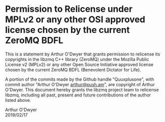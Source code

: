 # Permission to Relicense under MPLv2 or any other OSI approved license chosen by the current ZeroMQ BDFL

This is a statement by Arthur O'Dwyer
that grants permission to relicense its copyrights in the libzmq C++
library (ZeroMQ) under the Mozilla Public License v2 (MPLv2) or any other 
Open Source Initiative approved license chosen by the current ZeroMQ 
BDFL (Benevolent Dictator for Life).

A portion of the commits made by the Github handle "Quuxplusone", with
commit author "Arthur O'Dwyer <arthur@push.am>", are copyright of Arthur O'Dwyer.
This document hereby grants the libzmq project team to relicense libzmq, 
including all past, present and future contributions of the author listed above.

Arthur O'Dwyer  
2019/02/17
